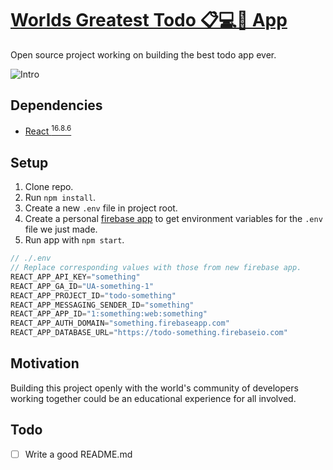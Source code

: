# [Worlds Greatest Todo 📋💻📱 App](https://worldsgreatesttodoapp.com/)

Open source project working on building the best todo app ever.

![Intro](./intro.gif)

## Dependencies

* [React <sup>16.8.6</sup>](https://5bcf5863c6aed64970d6de5b--reactjs.netlify.com/)

## Setup

1. Clone repo.
2. Run `npm install`.
3. Create a new `.env` file in project root.
4. Create a personal [firebase app](https://firebase.google.com/) to get environment variables for the `.env` file we just made.
5. Run app with `npm start`.

```js
// ./.env
// Replace corresponding values with those from new firebase app.
REACT_APP_API_KEY="something"
REACT_APP_GA_ID="UA-something-1"
REACT_APP_PROJECT_ID="todo-something"
REACT_APP_MESSAGING_SENDER_ID="something"
REACT_APP_APP_ID="1:something:web:something"
REACT_APP_AUTH_DOMAIN="something.firebaseapp.com"
REACT_APP_DATABASE_URL="https://todo-something.firebaseio.com"
```

## Motivation

Building this project openly with the world's community of developers working together could be an educational experience for all involved.

## Todo

* [ ] Write a good README.md
